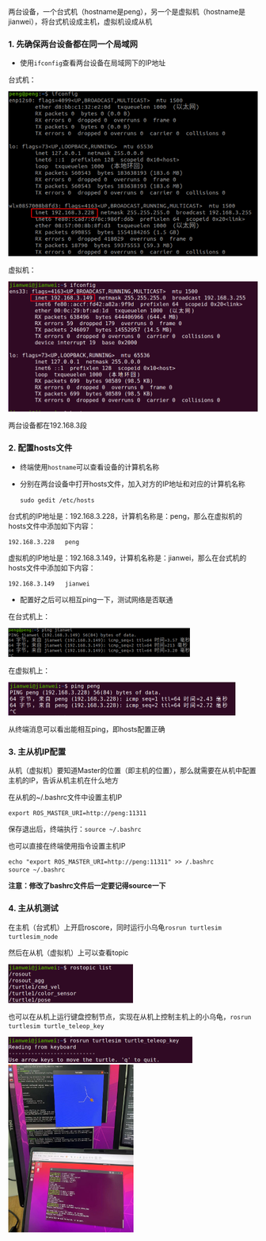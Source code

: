 两台设备，一个台式机（hostname是peng），另一个是虚拟机（hostname是jianwei），将台式机设成主机，虚拟机设成从机

### 1. 先确保两台设备都在同一个局域网

- 使用`ifconfig`查看两台设备在局域网下的IP地址

台式机：

<img src="https://raw.githubusercontent.com/Jian-wei-peng/typora-pic/main/202208141704548.png" alt="image-20220814170426486" style="zoom: 67%;" />

虚拟机：

<img src="https://raw.githubusercontent.com/Jian-wei-peng/typora-pic/main/202208141648927.png" alt="image-20220814164800869" style="zoom:50%;" />

两台设备都在192.168.3段

### 2. 配置hosts文件

- 终端使用`hostname`可以查看设备的计算机名称

- 分别在两台设备中打开hosts文件，加入对方的IP地址和对应的计算机名称

	`sudo gedit /etc/hosts`

台式机的IP地址是：192.168.3.228，计算机名称是：peng，那么在虚拟机的hosts文件中添加如下内容：

```
192.168.3.228	peng
```

虚拟机的IP地址是：192.168.3.149，计算机名称是：jianwei，那么在台式机的hosts文件中添加如下内容：

```
192.168.3.149	jianwei
```

- 配置好之后可以相互ping一下，测试网络是否联通

在台式机上：

<img src="https://raw.githubusercontent.com/Jian-wei-peng/typora-pic/main/202208141702417.png" alt="image-20220814170224375" style="zoom:50%;" />

在虚拟机上：

<img src="https://raw.githubusercontent.com/Jian-wei-peng/typora-pic/main/202208141703937.png" alt="image-20220814170337911" style="zoom:50%;" />

从终端消息可以看出能相互ping，即hosts配置正确

### 3. 主从机IP配置

从机（虚拟机）要知道Master的位置（即主机的位置），那么就需要在从机中配置主机的IP，告诉从机主机在什么地方

在从机的~/.bashrc文件中设置主机IP

```
export ROS_MASTER_URI=http://peng:11311
```

保存退出后，终端执行：`source ~/.bashrc`

也可以直接在终端使用指令设置主机IP

```
echo "export ROS_MASTER_URI=http://peng:11311" >> /.bashrc
source ~/.bashrc
```

**注意：修改了bashrc文件后一定要记得source一下**

### 4. 主从机测试

在主机（台式机）上开启roscore，同时运行小乌龟`rosrun turtlesim turtlesim_node`

然后在从机（虚拟机）上可以查看topic

<img src="https://raw.githubusercontent.com/Jian-wei-peng/typora-pic/main/202208141728360.png" alt="image-20220814172816317" style="zoom:50%;" />

也可以在从机上运行键盘控制节点，实现在从机上控制主机上的小乌龟，`rosrun turtlesim turtle_teleop_key`

<img src="https://raw.githubusercontent.com/Jian-wei-peng/typora-pic/main/202208141729171.png" alt="image-20220814172923142" style="zoom:50%;" />

<img src="https://raw.githubusercontent.com/Jian-wei-peng/typora-pic/main/202208141746502.png" alt="image-20220814174604121" style="zoom: 33%;" />

